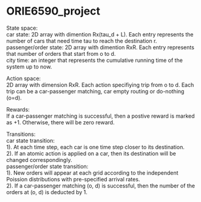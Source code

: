 # ORIE6590_project
State space: <br />
car state: 2D array with dimention Rx(tau_d + L). Each entry represents the number of cars that need time tau to reach the destination r. <br />
passenger/order state: 2D array with dimention RxR. Each entry represents that number of orders that start from o to d.<br />
city time: an integer that represents the cumulative running time of the system up to now.<br />

Action space: <br />
2D array with dimension RxR. Each action specifiying trip from o to d. Each trip can be a car-passenger matching, car empty routing or do-nothing (o=d).

Rewards: <br />
If a car-passenger matching is successful, then a postive reward is marked as +1. Otherwise, there will be zero reward.

Transitions: <br />
car state transition: <br />
1). At each time step, each car is one time step closer to its destination. <br />
2). If an atomic action is applied on a car, then its destination will be changed correspondingly. <br />
passenger/order state transition: <br />
1). New orders will appear at each grid according to the independent Poission distributions with pre-specified arrival rates.<br />
2). If a car-passenger matching (o, d) is successful, then the number of the orders at (o, d) is deducted by 1. <br />


